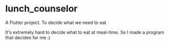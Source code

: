 # lunch_counselor

A Flutter project. To decide what we need to eat

It's extremely hard to decide what to eat at meal-time. So I made a program that decides for me :)
